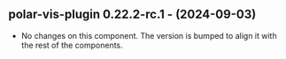   ## polar-vis-plugin 0.22.2-rc.1 - (2024-09-03)
  
  * No changes on this component. The version is bumped to align it
    with the rest of the components.
